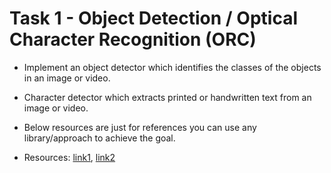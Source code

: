 # Task 1 - Object Detection / Optical Character Recognition (ORC)
* Implement an object detector which identifies the classes of the objects in an image or video. 

* Character detector which extracts printed or handwritten text from an image or video.

* Below resources are just for references you can use any library/approach to achieve the goal.

* Resources: [link1](https://www.pyimagesearch.com/2017/09/11/object-detection-with-deep-learning-and-opencv/), [link2](https://medium.com/capital-one-tech/learning-to-read-computer-vision-methods-for-extracting-text-from-images-2ffcdae11594)
